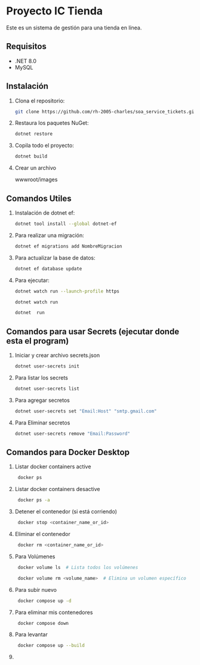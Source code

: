 # Proyecto IC Tienda

Este es un sistema de gestión para una tienda en línea.

## Requisitos

- .NET 8.0
- MySQL

## Instalación

1. Clona el repositorio:

   ```bash
   git clone https://github.com/rh-2005-charles/soa_service_tickets.git
   ```

2. Restaura los paquetes NuGet:

   ```bash
   dotnet restore
   ```

3. Copila todo el proyecto:

   ```bash
   dotnet build
   ```

4. Crear un archivo

   wwwroot/images

## Comandos Utiles

1. Instalación de dotnet ef:

   ```bash
   dotnet tool install --global dotnet-ef
   ```

2. Para realizar una migración:

   ```bash
   dotnet ef migrations add NombreMigracion
   ```

3. Para actualizar la base de datos:

   ```bash
   dotnet ef database update
   ```

4. Para ejecutar:

   ```bash
   dotnet watch run --launch-profile https
   ```

   ```bash
   dotnet watch run
   ```

   ```bash
   dotnet  run
   ```

## Comandos para usar Secrets (ejecutar donde esta el program)

1. Iniciar y crear archivo secrets.json

   ```bash
   dotnet user-secrets init
   ```

2. Para listar los secrets

   ```bash
   dotnet user-secrets list
   ```

3. Para agregar secretos

   ```bash
   dotnet user-secrets set "Email:Host" "smtp.gmail.com"
   ```

4. Para Eliminar secretos

   ```bash
   dotnet user-secrets remove "Email:Password"
   ```

## Comandos para Docker Desktop

1. Listar docker containers active

   ```bash
    docker ps
   ```

2. Listar docker containers desactive

   ```bash
    docker ps -a
   ```

3. Detener el contenedor (si está corriendo)

   ```bash
    docker stop <container_name_or_id>
   ```

4. Eliminar el contenedor

   ```bash
    docker rm <container_name_or_id>
   ```

5. Para Volúmenes

   ```bash
    docker volume ls  # Lista todos los volúmenes
   ```

   ```bash
    docker volume rm <volume_name>  # Elimina un volumen específico
   ```

6. Para subir nuevo

   ```bash
    docker compose up -d
   ```

7. Para eliminar mis contenedores

   ```bash
    docker compose down
   ```

8. Para levantar

   ```bash
    docker compose up --build
   ```
9. 
